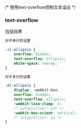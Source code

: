 /* 使用text-overflow控制文本溢出 */


### text-overflow

包括挡寒

```scss
对于单行的设置

.sl-ellipsis {
	overflow: hidden;
	text-overflow: ellipsis;
	white-space: nowrap;
}

对于多行的设置

.ml-ellipsis {
	display: -webkit-box;
	overflow: hidden;
	text-overflow: ellipsis;
	-webkit-line-clamp: 3;
	/* autoprefixer: off */
	-webkit-box-orient: vertical;
	/* autoprefixer: on */
}
```
